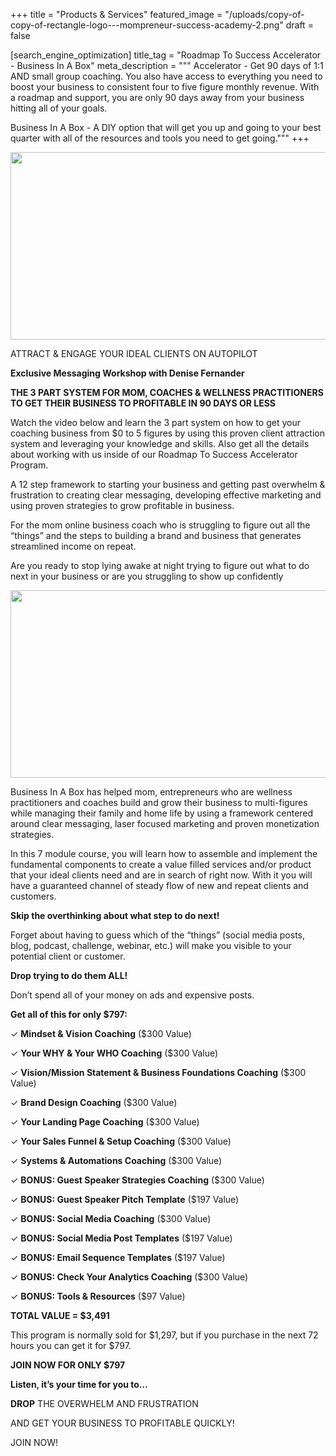 +++
title = "Products & Services"
featured_image = "/uploads/copy-of-copy-of-rectangle-logo---mompreneur-success-academy-2.png"
draft = false

[search_engine_optimization]
title_tag = "Roadmap To Success Accelerator - Business In A Box"
meta_description = """
Accelerator - Get 90 days of 1:1 AND small group coaching.  You also have access to everything you need to boost your business to consistent four to five figure monthly revenue. With a roadmap and support, you are only 90 days away from your business hitting all of your goals. 

Business In A Box - A DIY option that will get you up and going to your best quarter with all of the resources and tools you need to get going."""
+++

<img src="/uploads/cropped-roadmap-to-success-accelerator---rectangle-logo---mompreneur-success-academy-4-×-3-in.png" width="1200" height="300" />

ATTRACT & ENGAGE YOUR IDEAL CLIENTS ON AUTOPILOT

**Exclusive Messaging Workshop with Denise Fernander**

**THE 3 PART SYSTEM FOR MOM, COACHES & WELLNESS PRACTITIONERS TO GET THEIR BUSINESS TO PROFITABLE IN 90 DAYS OR LESS**

Watch the video below and learn the 3 part system on how to get your coaching business from $0 to 5 figures by using this proven client attraction system and leveraging your knowledge and skills. Also get all the details about working with us inside of our Roadmap To Success Accelerator Program.&nbsp;

A 12 step framework to starting your business and getting past overwhelm & frustration to creating clear messaging, developing effective marketing and using proven strategies to grow profitable in business.

For the mom online business coach who is struggling to figure out all the “things” and the steps to building a brand and business that generates streamlined income on repeat.

Are you ready to stop lying awake at night trying to figure out what to do next in your business or are you struggling to show up confidently&nbsp;

<img src="/uploads/copy-of-copy-of-rectangle-logo---mompreneur-success-academy-3.png" width="1200" height="300" />

Business In A Box has helped mom, entrepreneurs who are wellness practitioners and coaches build and grow their business to multi-figures while managing their family and home life by using a framework centered around clear messaging, laser focused marketing and proven monetization strategies.

In this 7 module course, you will learn how to assemble and implement the fundamental components to create a value filled services and/or product that your ideal clients need and are in search of right now. With it you will have a guaranteed channel of steady flow of new and repeat clients and&nbsp; customers.

**Skip the overthinking about what step to do next\!**

Forget about having to guess which of the “things” (social media posts, blog, podcast, challenge, webinar, etc.) will make you visible to your potential client or customer.

**Drop trying to do them ALL\!&nbsp;**

Don’t spend all of your money on ads and expensive posts.

**Get all of this for only $797:**

✓ **Mindset & Vision Coaching** ($300 Value)

✓ **Your WHY & Your WHO Coaching** ($300 Value)

✓ **Vision/Mission Statement & Business Foundations Coaching** ($300 Value)

✓ **Brand Design Coaching** ($300 Value)

✓ **Your Landing Page Coaching** ($300 Value)

✓ **Your Sales Funnel & Setup Coaching** ($300 Value)

✓ **Systems & Automations Coaching** ($300 Value)

✓ **BONUS: Guest Speaker Strategies Coaching** ($300 Value)

✓ **BONUS: Guest Speaker Pitch Template** ($197 Value)

✓ **BONUS: Social Media Coaching** ($300 Value)

✓ **BONUS: Social Media Post Templates** ($197 Value)

✓ **BONUS: Email Sequence Templates** ($197 Value)

✓ **BONUS: Check Your Analytics Coaching** ($300 Value)

✓ **BONUS: Tools & Resources** ($97 Value)

**TOTAL VALUE = $3,491**​​​​​​​

This program is normally sold for $1,297, but if you purchase in the next 72 hours you can get it for $797.

**JOIN NOW FOR ONLY $797**

**Listen, it’s your time for you to…**

**DROP** THE OVERWHELM AND FRUSTRATION

AND GET YOUR BUSINESS TO PROFITABLE QUICKLY\!

JOIN NOW\!
